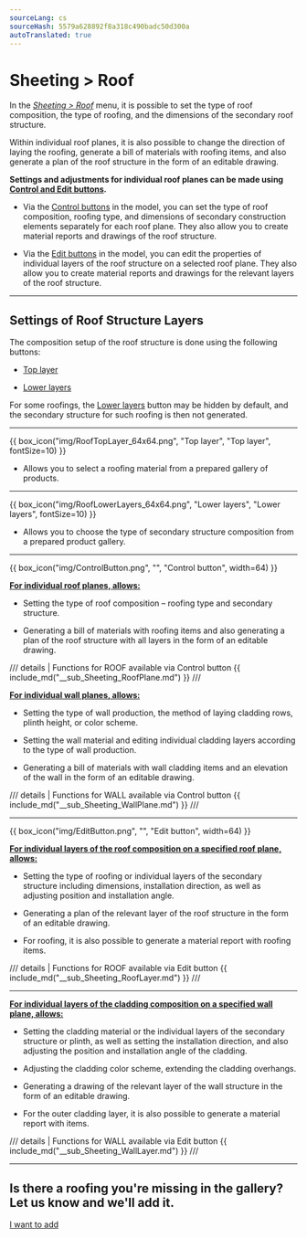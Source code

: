 ```yaml
---
sourceLang: cs
sourceHash: 5579a628892f8a318c490badc50d300a
autoTranslated: true
---
```


# Sheeting &gt; Roof

<p>In the <u><i>Sheeting &gt; Roof</i></u> menu, it is possible to set the type of roof composition, the type of roofing, and the dimensions of the secondary roof structure.</p>

<p>Within individual roof planes, it is also possible to change the direction of laying the roofing, generate a bill of materials with roofing items, and also generate a plan of the roof structure in the form of an editable drawing.</p>

<p><b>Settings and adjustments for individual roof planes can be made using <u>Control and Edit buttons</u>.</b></p>

<ul>
  <li><p>Via the <u>Control buttons</u> in the model, you can set the type of roof composition, roofing type, and dimensions of secondary construction elements separately for each roof plane. They also allow you to create material reports and drawings of the roof structure.</p></li>
  <li><p>Via the <u>Edit buttons</u> in the model, you can edit the properties of individual layers of the roof structure on a selected roof plane. They also allow you to create material reports and drawings for the relevant layers of the roof structure.</p></li>
</ul>

<hr class="main">

<h2>Settings of Roof Structure Layers</h2>
<p>The composition setup of the roof structure is done using the following buttons:</p>

<ul>
  <li><p><u>Top layer</u></p></li>
  <li><p><u>Lower layers</u></p></li>
</ul>

<p>
For some roofings, the <u>Lower layers</u> button may be hidden by default, and the secondary structure for such roofing is then not generated.
</p> 

<hr>

{{ box_icon("img/RoofTopLayer_64x64.png", "Top layer", "Top layer", fontSize=10) }}
<ul>
  <li><p>Allows you to select a roofing material from a prepared gallery of products.</p></li>
</ul>

<hr>

{{ box_icon("img/RoofLowerLayers_64x64.png", "Lower layers", "Lower layers", fontSize=10) }}
<ul>
  <li><p>Allows you to choose the type of secondary structure composition from a prepared product gallery.</p></li>
</ul>

<hr class="main">

{{ box_icon("img/ControlButton.png", "", "Control button", width=64) }}

<p><b><u>For individual roof planes, allows:</u></b></p>
<ul>
  <li><p>Setting the type of roof composition – roofing type and secondary structure.</p></li>
  <li><p>Generating a bill of materials with roofing items and also generating a plan of the roof structure with all layers in the form of an editable drawing.</p></li>
</ul>

/// details | Functions for ROOF available via Control button
{{ include_md("__sub_Sheeting_RoofPlane.md") }}
///


<p><b><u>For individual wall planes, allows:</u></b></p>
<ul>
<li><p>Setting the type of wall production, the method of laying cladding rows, plinth height, or color scheme.</p></li>
<li><p>Setting the wall material and editing individual cladding layers according to the type of wall production.</p></li>
<li><p>Generating a bill of materials with wall cladding items and an elevation of the wall in the form of an editable drawing.</p></li>
</ul>

/// details | Functions for WALL available via Control button
{{ include_md("__sub_Sheeting_WallPlane.md") }}
///


<hr class="main">

{{ box_icon("img/EditButton.png", "", "Edit button", width=64) }}

<p><b><u>For individual layers of the roof composition on a specified roof plane, allows:</u></b></p>
<ul>
  <li><p>Setting the type of roofing or individual layers of the secondary structure including dimensions, installation direction, as well as adjusting position and installation angle.</p></li>
  <li><p>Generating a plan of the relevant layer of the roof structure in the form of an editable drawing.</p></li>
  <li><p>For roofing, it is also possible to generate a material report with roofing items.</p></li>
</ul>

/// details | Functions for ROOF available via Edit button
{{ include_md("__sub_Sheeting_RoofLayer.md") }}
///


<hr class="main">


<p><b><u>For individual layers of the cladding composition on a specified wall plane, allows:</u></b></p>
<ul>
<li><p>Setting the cladding material or the individual layers of the secondary structure or plinth, as well as setting the installation direction, and also adjusting the position and installation angle of the cladding.</p></li>
<li><p>Adjusting the cladding color scheme, extending the cladding overhangs.</p></li> 
<li><p>Generating a drawing of the relevant layer of the wall structure in the form of an editable drawing.</p></li>
<li><p>For the outer cladding layer, it is also possible to generate a material report with items.</p></li>
</ul>

/// details | Functions for WALL available via Edit button
{{ include_md("__sub_Sheeting_WallLayer.md") }}
///


<hr class="main">

<h2>Is there a roofing you're missing in the gallery? Let us know and we'll add it.</h2>
<a href="mailto:jiri.podval@histruct.com?subject=Question about HiStruct building configurator" class="btn">
  I want to add
</a>

<!-- product: HiStruct Roofs -->